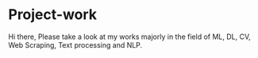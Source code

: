 # Project-work
Hi there,
Please take a look at my works majorly in the field of ML, DL, CV, Web Scraping, Text processing and NLP.
